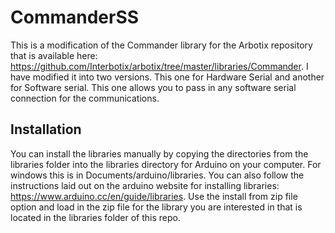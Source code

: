 # CommanderSS
This is a modification of the Commander library for the Arbotix repository that is available here:
https://github.com/Interbotix/arbotix/tree/master/libraries/Commander. I have modified it into two 
versions. This one for Hardware Serial and another for Software serial. This one allows you to pass in
any software serial connection for the communications. 

## Installation

You can install the libraries manually by copying the directories from the libraries folder into the libraries directory 
for Arduino on your computer. For windows this is in Documents/arduino/libraries. You can also follow the instructions
laid out on the arduino website for installing libraries: https://www.arduino.cc/en/guide/libraries. Use the install
from zip file option and load in the zip file for the library you are interested in that is located in the libraries
folder of this repo. 